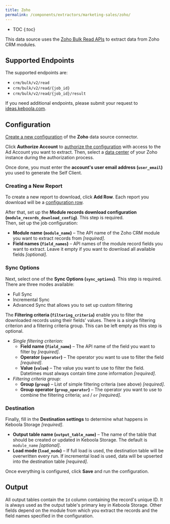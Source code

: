 ```yaml
---
title: Zoho
permalink: /components/extractors/marketing-sales/zoho/
---
```


* TOC
{:toc}

This data source uses the [Zoho Bulk Read APIs](https://www.zoho.com/crm/developer/docs/api/v2/bulk-read/overview.html) to extract data from Zoho CRM modules.

## Supported Endpoints
The supported endpoints are:

- `crm/bulk/v2/read`
- `crm/bulk/v2/read/{job_id}`
- `crm/bulk/v2/read/{job_id}/result`

If you need additional endpoints, please submit your request to [ideas.keboola.com](https://ideas.keboola.com/).

## Configuration
[Create a new configuration](/components/#creating-component-configuration) of the **Zoho** data source connector.

Click **Authorize Account** to [authorize the configuration](/components/#authorization) with access to the Ad Account you want to extract. Then, select 
a [data center](https://help.zoho.com/portal/en/kb/commerce/user-guide/getting-started-with-zoho-commerce/articles/data-centers) of your Zoho instance during the authorization process.

Once done, you must enter the **account's user email address (`user_email`)** you used to generate the Self Client.

### Creating a New Report
To create a new report to download, click **Add Row**. 
Each report you download will be a [configuration row](https://help.keboola.com/components/#configuration-rows).

After that, set up the **Module records download configuration (`module_records_download_config`)**. This step is required.  
Then, set up the job configuration:
  - **Module name (`module_name`)** – The API name of the Zoho CRM module you want to extract records from *[required]*. 
  - **Field names (`field_names`)** – API names of the module record fields you want to extract. Leave it empty if you want to download all available fields *[optional]*. 

### Sync Options
Next, select one of the **Sync Options (`sync_options`)**. This step is required. There are three modes available: 
- Full Sync
- Incremental Sync
- Advanced Sync that allows you to set up custom filtering

The **Filtering criteria (`filtering_criteria`)** enable you to filter the downloaded records using their fields' values. There is a single filtering criterion and a filtering criteria group. 
This can be left empty as this step is optional.

- *Single filtering criterion:*
    - **Field name (`field_name`)** – The API name of the field you want to filter by *[required]*. 
    - **Operator (`operator`)** – The operator you want to use to filter the field *[required]*. 
    - **Value (`value`)** – The value you want to use to filter the field. Datetimes must always contain time zone information *[required]*. 
- *Filtering criteria group:*
    - **Group (`group`)** – List of simple filtering criteria (see above) *[required]*. 
    - **Group operator (`group_operator`)** – The operator you want to use to combine the filtering criteria; `and` / `or` *[required]*.

### Destination
Finally, fill in the **Destination settings** to determine what happens in Keboola Storage *[required]*.

- **Output table name (`output_table_name`)** – The name of the table that should be created or updated in Keboola Storage. The default is `module_name` *[optional]*.
- **Load mode (`load_mode`)** –  If full load is used, the destination table will be overwritten every run. If incremental load is used, data will be upserted into the destination table *[required]*.

Once everything is configured, click **Save** and run the configuration.

## Output
All output tables contain the `Id` column containing the record's unique ID. It is always used as the output table's primary key in Keboola Storage. 
Other fields depend on the module from which you extract the records and the field names specified in the configuration.
